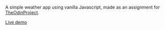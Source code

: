 A simple weather app using vanilla Javascript, made as an assignment for [TheOdinProject](https://www.theodinproject.com).

[Live demo](https://confett0.github.io/weather-app/)